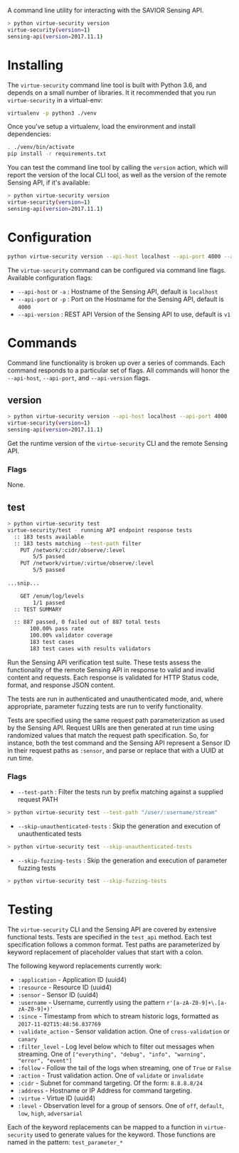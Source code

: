 A command line utility for interacting with the SAVIOR Sensing API.

```bash
> python virtue-security version
virtue-security(version=1)
sensing-api(version=2017.11.1)
```

# Installing

The `virtue-security` command line tool is built with Python 3.6, and depends on a small
number of libraries. It it recommended that you run `virtue-security` in a virtual-env:

```bash
virtualenv -p python3 ./venv 
```

Once you've setup a virtualenv, load the environment and install dependencies:

```bash
. ./venv/bin/activate
pip install -r requirements.txt
```

You can test the command line tool by calling the `version` action, which will report
the version of the local CLI tool, as well as the version of the remote Sensing API, if
it's available:

```bash
> python virtue-security version
virtue-security(version=1)
sensing-api(version=2017.11.1)
```

# Configuration

```bash
python virtue-security version --api-host localhost --api-port 4000 --api-version v1
```

The `virtue-security` command can be configured via command line flags. Available
configuration flags:

 - `--api-host` or `-a` : Hostname of the Sensing API, default is `localhost`
 - `--api-port` or `-p` : Port on the Hostname for the Sensing API, default is `4000`
 - `--api-version` : REST API Version of the Sensing API to use, default is `v1`
 
# Commands

Command line functionality is broken up over a series of commands. Each command responds
to a particular set of flags. All commands will honor the `--api-host`, `--api-port`, and
`--api-version` flags.

## version

```bash
> python virtue-security version --api-host localhost --api-port 4000
virtue-security(version=1)
sensing-api(version=2017.11.1)
```

Get the runtime version of the `virtue-security` CLI and the remote Sensing API.

### Flags

None.

## test

```bash
> python virtue-security test
virtue-security/test - running API endpoint response tests
  :: 183 tests available
  :: 183 tests matching --test-path filter
	PUT /network/:cidr/observe/:level
		5/5 passed
	PUT /network/virtue/:virtue/observe/:level
		5/5 passed
		
...snip...

	GET /enum/log/levels
		1/1 passed
  :: TEST SUMMARY

  :: 887 passed, 0 failed out of 887 total tests
       100.00% pass rate
       100.00% validator coverage
       183 test cases
       183 test cases with results validators
```

Run the Sensing API verification test suite. These tests assess the functionality of 
the remote Sensing API in response to valid and invalid content and requests. Each
response is validated for HTTP Status code, format, and response JSON content.

The tests are run in authenticated and unauthenticated mode, and, where appropriate,
parameter fuzzing tests are run to verify functionality.

Tests are specified using the same request path parameterization as used by the Sensing
API. Request URIs are then generated at run time using randomized values that match
the request path specification. So, for instance, both the test command and the Sensing API
represent a Sensor ID in their request paths as `:sensor`, and parse or replace that with
a UUID at run time.

### Flags

 - `--test-path` : Filter the tests run by prefix matching against a supplied request PATH

```bash
> python virtue-security test --test-path "/user/:username/stream"
``` 
 
 - `--skip-unauthenticated-tests` : Skip the generation and execution of unauthenticated tests

```bash
> python virtue-security test --skip-unauthenticated-tests
```

 - `--skip-fuzzing-tests` : Skip the generation and execution of parameter fuzzing tests
 
```bash
> python virtue-security test --skip-fuzzing-tests
```

# Testing

The `virtue-security` CLI and the Sensing API are covered by extensive functional tests. Tests
are specified in the `test_api` method. Each test specification follows a common format. Test
paths are parameterized by keyword replacement of placeholder values that start with a colon.

The following keyword replacements currently work:

 - `:application` - Application ID (uuid4)
 - `:resource` - Resource ID (uuid4)
 - `:sensor` - Sensor ID (uuid4)
 - `:username` - Username, currently using the pattern `r'[a-zA-Z0-9]+\.[a-zA-Z0-9]+)'`
 - `:since` - Timestamp from which to stream historic logs, formatted as `2017-11-02T15:48:56.837769`
 - `:validate_action` - Sensor validation action. One of `cross-validation` or `canary`
 - `:filter_level` - Log level below which to filter out messages when streaming. One of `["everything", "debug", "info", "warning", "error", "event"]`
 - `:follow` - Follow the tail of the logs when streaming, one of `True` or `False`
 - `:action` - Trust validation action. One of `validate` or `invalidate`
 - `:cidr` - Subnet for command targeting. Of the form: `8.8.8.8/24`
 - `:address` - Hostname or IP Address for command targeting.  
 - `:virtue` - Virtue ID (uuid4)
 - `:level` - Observation level for a group of sensors. One of `off`, `default`, `low`, `high`, `adversarial`
 
Each of the keyword replacements can be mapped to a function in `virtue-security` used to
generate values for the keyword. Those functions are named in the pattern: `test_parameter_*`